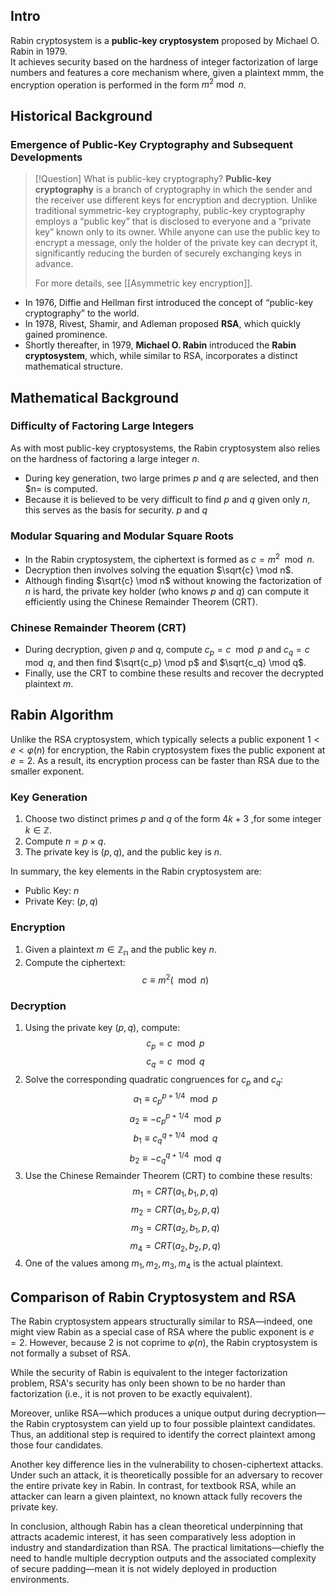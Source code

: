 
## Intro
Rabin cryptosystem is a **public-key cryptosystem** proposed by Michael O. Rabin in 1979.  
It achieves security based on the hardness of integer factorization of large numbers and features a core mechanism where, given a plaintext mmm, the encryption operation is performed in the form $m^2 \bmod n$.



## Historical Background
### Emergence of Public-Key Cryptography and Subsequent Developments
> [!Question] What is public-key cryptography?
> **Public-key cryptography** is a branch of cryptography in which the sender and the receiver use different keys for encryption and decryption. Unlike traditional symmetric-key cryptography, public-key cryptography employs a “public key” that is disclosed to everyone and a “private key” known only to its owner. While anyone can use the public key to encrypt a message, only the holder of the private key can decrypt it, significantly reducing the burden of securely exchanging keys in advance.
> 
> For more details, see [[Asymmetric key encryption]].

- In 1976, Diffie and Hellman first introduced the concept of “public-key cryptography” to the world.
- In 1978, Rivest, Shamir, and Adleman proposed **RSA**, which quickly gained prominence.
- Shortly thereafter, in 1979, **Michael O. Rabin** introduced the **Rabin cryptosystem**, which, while similar to RSA, incorporates a distinct mathematical structure.



## Mathematical Background
### Difficulty of Factoring Large Integers
As with most public-key cryptosystems, the Rabin cryptosystem also relies on the hardness of factoring a large integer $n$.
* During key generation, two large primes $p$ and $q$ are selected, and then $n= is computed.
* Because it is believed to be very difficult to find $p$ and $q$ given only $n$, this serves as the basis for security.
$p$ and $q$
### Modular Squaring and Modular Square Roots
* In the Rabin cryptosystem, the ciphertext is formed as $c = m^2 \mod n$.
* Decryption then involves solving the equation $\sqrt{c} \mod n$.
* Although finding $\sqrt{c} \mod n$ without knowing the factorization of $n$ is hard, the private key holder (who knows $p$ and $q$) can compute it efficiently using the Chinese Remainder Theorem (CRT).

### Chinese Remainder Theorem (CRT)
* During decryption, given $p$ and $q$,  compute $c_p = c \mod p$ and $c_q = c \mod q$, and then find $\sqrt{c_p} \mod p$ and $\sqrt{c_q} \mod q$.
* Finally, use the CRT to combine these results and recover the decrypted plaintext $m$.



## Rabin Algorithm
Unlike the RSA cryptosystem, which typically selects a public exponent $1<e<φ(n)$ for encryption, the Rabin cryptosystem fixes the public exponent at $e=2$. As a result, its encryption process can be faster than RSA due to the smaller exponent.

### Key Generation
1. Choose two distinct primes $p$ and $q$ of the form $4k + 3$ ,for some integer $k \in \mathbb{Z}$.
2. Compute $n=p×q$.
3. The private key is $(p, q)$, and the public key is $n$.

In summary, the key elements in the Rabin cryptosystem are:
* Public Key: $n$
* Private Key: $(p, q)$

### Encryption
1. Given a plaintext $m \in \mathbb{Z_n}$ and the public key $n$.
2. Compute the ciphertext:
	$$
	c≡m^2(\mod n)
	$$

### Decryption
1. Using the private key $(p, q)$, compute:
	$$
	c_p=c\mod p
	$$
	$$
	c_q=c\mod q
	$$
2. Solve the corresponding quadratic congruences for $c_p$ and $c_q$:
	$$
	a_1​≡c_p^{{p+1}/4}​​\mod p
	$$
	$$
	a_2≡-c_p^{{p+1}/4}​​\mod p
	$$
	$$
	b_1≡c_q^{{q+1}/4}​​\mod q
	$$
	$$
	b_2≡-c_q^{{q+1}/4}​​\mod q
	$$
3. Use the Chinese Remainder Theorem (CRT) to combine these results:
	$$
	m_1=CRT(a_1, b_1, p, q)
	$$
	$$
	m_2=CRT(a_1, b_2, p, q)
	$$
	$$
	m_3=CRT(a_2, b_1, p, q)
	$$
	$$
	m_4=CRT(a_2, b_2, p, q)
	$$
4. One of the values among $m_1, m_2, m_3, m_4$ is the actual plaintext.



## Comparison of Rabin Cryptosystem and RSA
The Rabin cryptosystem appears structurally similar to RSA—indeed, one might view Rabin as a special case of RSA where the public exponent is $e=2$. However, because 2 is not coprime to $φ(n)$, the Rabin cryptosystem is not formally a subset of RSA.

While the security of Rabin is equivalent to the integer factorization problem, RSA's security has only been shown to be no harder than factorization (i.e., it is not proven to be exactly equivalent).

Moreover, unlike RSA—which produces a unique output during decryption—the Rabin cryptosystem can yield up to four possible plaintext candidates. Thus, an additional step is required to identify the correct plaintext among those four candidates.

Another key difference lies in the vulnerability to chosen-ciphertext attacks. Under such an attack, it is theoretically possible for an adversary to recover the entire private key in Rabin. In contrast, for textbook RSA, while an attacker can learn a given plaintext, no known attack fully recovers the private key.

In conclusion, although Rabin has a clean theoretical underpinning that attracts academic interest, it has seen comparatively less adoption in industry and standardization than RSA. The practical limitations—chiefly the need to handle multiple decryption outputs and the associated complexity of secure padding—mean it is not widely deployed in production environments.